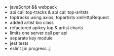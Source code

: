 - javaScript && webpack
- api call top-tracks & api call top-aritsts
- toptracks using axios, topartists xmlHttpRequest
- added artist bio class
- refactored apikey top & artist charts
- limits one server call per api
- separate key module
- jest tests
- eslint
[in progress..]


